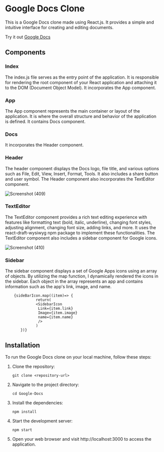 # Google Docs Clone

This is a Google Docs clone made using React.js. It provides a simple and intuitive interface for creating and editing documents.

Try it out [Google Docs](https://harshul02.github.io/Google-Docs/)

## Components

### Index

The index.js file serves as the entry point of the application. It is responsible for rendering the root component of your React application and attaching it to the DOM (Document Object Model). It incorporates the App component.

### App

The App component represents the main container or layout of the application. It is where the overall structure and behavior of the application is defined. It contains Docs component.

### Docs

It incorporates the Header component.

### Header

The header component displays the Docs logo, file title, and various options such as File, Edit, View, Insert, Format, Tools. It also includes a share button and user symbol. The Header component also incorporates the TextEditor component.

![Screenshot (409)](https://github.com/Harshul02/Google-Docs/assets/95930860/1110e14b-d3bd-4466-b2b4-bd6168bdef65)

### TextEditor

The TextEditor component provides a rich text editing experience with features like formatting text (bold, italic, underline), changing font styles, adjusting alignment, changing font size, adding links, and more. It uses the react-draft-wysiwyg npm package to implement these functionalities. The TextEditor component also includes a sidebar component for Google icons.

![Screenshot (410)](https://github.com/Harshul02/Google-Docs/assets/95930860/0775bde9-87c1-4e26-9f39-d95a81f015bc)

### Sidebar

The sidebar component displays a set of Google Apps icons using an array of objects. By utilizing the map function, I dynamically rendered the icons in the sidebar. Each object in the array represents an app and contains information such as the app's link, image, and name.

  ```
      {sideBarIcon.map((item)=> {
                return(
                <SidebarIcon 
                 Link={item.link} 
                 Image={item.image} 
                 name={item.name} 
                 />
                )
         })}
  ```  

## Installation

To run the Google Docs clone on your local machine, follow these steps:

1. Clone the repository:

   ```shell
   git clone <repository-url>

2. Navigate to the project directory:

   ```shell
   cd Google-Docs

3. Install the dependencies:
  
   ```shell
   npm install

4. Start the development server:

   ```shell
   npm start

5. Open your web browser and visit http://localhost:3000 to access the application.
